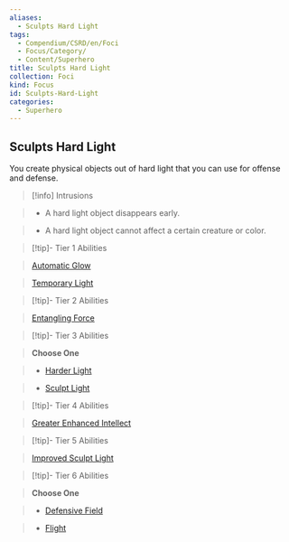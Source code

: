 ```yaml
---
aliases:
  - Sculpts Hard Light
tags:
  - Compendium/CSRD/en/Foci
  - Focus/Category/
  - Content/Superhero
title: Sculpts Hard Light
collection: Foci
kind: Focus
id: Sculpts-Hard-Light
categories:
  - Superhero
---
```

## Sculpts Hard Light    
You create physical objects out of hard light that you can use for offense and defense.    
  
>[!info] Intrusions    
>- A hard light object disappears early.    
>- A hard light object cannot affect a certain creature or color.    
  
  
>[!tip]- Tier 1 Abilities    
> [Automatic Glow](Automatic-Glow.md)    
> [Temporary Light](Temporary-Light.md)    
  
  
>[!tip]- Tier 2 Abilities    
> [Entangling Force](Entangling-Force.md)    
  
  
>[!tip]- Tier 3 Abilities    
> **Choose One**    
>- [Harder Light](Harder-Light.md)    
>- [Sculpt Light](Sculpt-Light.md)    
  
  
>[!tip]- Tier 4 Abilities    
> [Greater Enhanced Intellect](Greater-Enhanced-Intellect.md)    
  
  
>[!tip]- Tier 5 Abilities    
> [Improved Sculpt Light](Improved-Sculpt-Light.md)    
  
  
>[!tip]- Tier 6 Abilities    
> **Choose One**    
>- [Defensive Field](Defensive-Field.md)    
>- [Flight](Flight.md)
